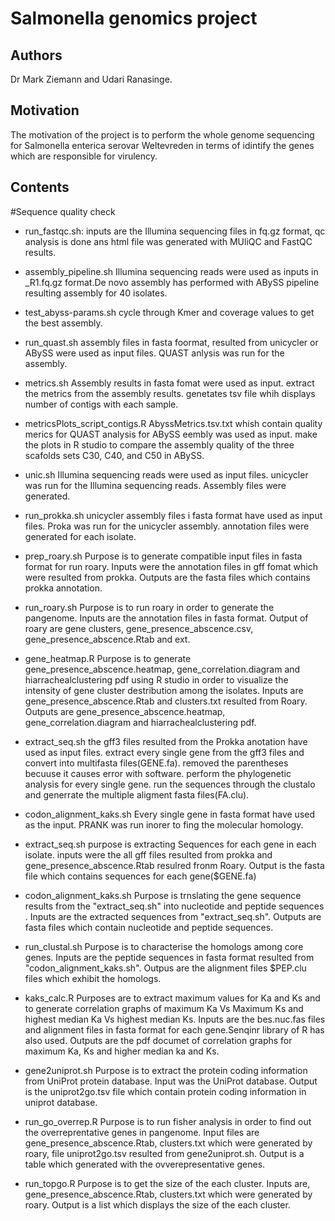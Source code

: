 # Salmonella genomics project
## Authors
Dr Mark Ziemann and 
Udari Ranasinge.
## Motivation
The motivation of the project is to perform the whole genome sequencing for Salmonella enterica serovar Weltevreden in terms of idintify the genes which are responsible for virulency.
## Contents
#Sequence quality check

* run_fastqc.sh:
inputs are the Illumina sequencing files in fq.gz format, qc analysis is done ans html file was generated with MUliQC and FastQC results. 
* assembly_pipeline.sh
Illumina sequencing reads were used as inputs in _R1.fq.gz format.De novo assembly has performed with ABySS pipeline resulting assembly for 40 isolates.
* test_abyss-params.sh
cycle through Kmer and coverage values to get the best assembly.
* run_quast.sh
assembly files in fasta foormat, resulted from unicycler or ABySS were used as input files.
QUAST anlysis was run for the assembly.

* metrics.sh
Assembly results in fasta fomat were used as input.
extract the metrics from the assembly results.
genetates tsv file whih displays number of contigs with each sample.

* metricsPlots_script_contigs.R
AbyssMetrics.tsv.txt whish contain quality merics for QUAST analysis for ABySS eembly was used as input.
make the plots in R studio to compare the assembly quality of the three scafolds sets C30, C40, and C50 in ABySS. 

* unic.sh
Illumina sequencing reads were used as input files.
unicycler was run for the Illumina sequencing reads.
Assembly files were generated.

* run_prokka.sh
unicycler assembly files i fasta format have used as input files.
Proka was run for the unicycler assembly.
annotation files were generated for each isolate.

* prep_roary.sh
Purpose is to generate compatible input files in fasta format for run roary.
Inputs were the annotation files in gff fomat which were resulted from prokka.
Outputs are the fasta files which contains prokka annotation.

* run_roary.sh
Purpose is to run roary in order to generate the pangenome.
Inputs are the annotation files in fasta format.
Output of roary are gene clusters, gene_presence_abscence.csv, gene_presence_abscence.Rtab and ext.

* gene_heatmap.R
Purpose is to generate gene_presence_abscence.heatmap, gene_correlation.diagram and hiarrachealclustering pdf using R studio in order to visualize the intensity of gene cluster destribution among the isolates.
Inputs are gene_presence_abscence.Rtab and clusters.txt resulted from Roary. 
Outputs are gene_presence_abscence.heatmap, gene_correlation.diagram and hiarrachealclustering pdf.

* extract_seq.sh
the gff3 files resulted from the Prokka anotation have used as input files.
extract every single gene from the gff3 files and convert into multifasta files(GENE.fa).
removed the parentheses becuuse it causes error with software.
perform the phylogenetic analysis for every single gene.
run the sequences through the clustalo and generrate the multiple aligment fasta files(FA.clu).

* codon_alignment_kaks.sh
Every single gene in fasta format have used as the input.
PRANK was run inorer to fing the molecular homology.

* extract_seq.sh
purpose is extracting Sequences for each gene in each isolate.
inputs were the all gff files resulted from prokka and gene_presence_abscence.Rtab resulred fronm Roary.
Output is the fasta file which contains sequences for each gene($GENE.fa) 

* codon_alignment_kaks.sh
Purpose is trnslating the gene sequence results from the "extract_seq.sh" into nucleotide and peptide sequences  .
Inputs are the extracted sequences from "extract_seq.sh".
Outputs are fasta files which contain nucleotide and peptide sequences.

* run_clustal.sh
Purpose is to characterise the homologs among core genes.
Inputs are the peptide sequences in fasta format resulted from "codon_alignment_kaks.sh".
Outpus are the alignment files $PEP.clu files which exhibit the homologs.

* kaks_calc.R
 Purposes are to extract maximum values for Ka and Ks and to generate correlation graphs of maximum Ka Vs Maximum Ks and highest median Ka Vs highest median Ks.
Inputs are the bes.nuc.fas files and alignment files in fasta format for each gene.Senqinr library of R has also used.
Outputs are the pdf documet of correlation graphs for maximum Ka, Ks and higher median ka and Ks.

* gene2uniprot.sh
Purpose is to extract the protein coding information from UniProt protein database.
Input was the UniProt database.
Output is the uniprot2go.tsv file which contain protein coding information in uniprot database.

* run_go_overrep.R
Purpose is to run fisher analysis in order to find out the overreprentative genes in pangenome.
Input files are gene_presence_abscence.Rtab, clusters.txt which were generated by roary, file uniprot2go.tsv resulted from gene2uniprot.sh.
Output is a table which generated with the ovverepresentative genes.

* run_topgo.R
Purpose is to get the size of the each cluster.
Inputs are, gene_presence_abscence.Rtab, clusters.txt which were generated by roary.
Output is a list which displays the size of the each cluster.
